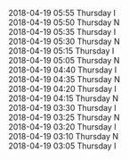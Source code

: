 2018-04-19 05:55 Thursday  I  
2018-04-19 05:50 Thursday  N  
2018-04-19 05:35 Thursday  I  
2018-04-19 05:30 Thursday  N  
2018-04-19 05:15 Thursday  I  
2018-04-19 05:05 Thursday  N  
2018-04-19 04:40 Thursday  I  
2018-04-19 04:35 Thursday  N  
2018-04-19 04:20 Thursday  I  
2018-04-19 04:15 Thursday  N  
2018-04-19 03:30 Thursday  I  
2018-04-19 03:25 Thursday  N  
2018-04-19 03:20 Thursday  I  
2018-04-19 03:10 Thursday  N  
2018-04-19 03:05 Thursday  I  
